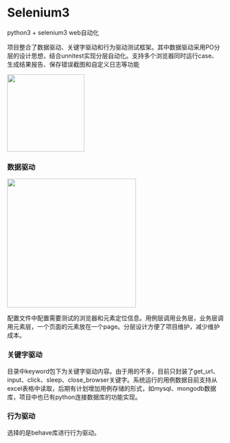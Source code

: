 # Selenium3
python3 + selenium3 web自动化

项目整合了数据驱动、关键字驱动和行为驱动测试框架。其中数据驱动采用PO分层的设计思想，结合unnitest实现分层自动化。支持多个浏览器同时运行case、生成结果报告、保存错误截图和自定义日志等功能

<img src="https://github.com/guojiaxing1995/Selenium3/blob/master/github_img/数据驱动.png" width="180" />

### 数据驱动

<img src="https://github.com/guojiaxing1995/Selenium3/blob/master/github_img/配置文件.png"  width="300"/>

配置文件中配置需要测试的浏览器和元素定位信息。用例层调用业务层，业务层调用元素层，一个页面的元素放在一个page。分层设计方便了项目维护，减少维护成本。


### 关键字驱动

目录中keyword包下为关键字驱动内容。由于用的不多，目前只封装了get_url、input、click、sleep、close_browser关键字。系统运行的用例数据目前支持从excel表格中读取，后期有计划增加用例存储的形式，如mysql、mongodb数据库，项目中也已有python连接数据库的功能实现。

### 行为驱动

选择的是behave库进行行为驱动。
